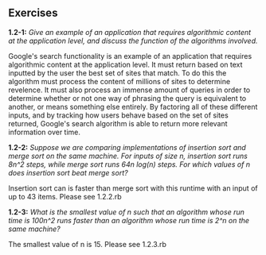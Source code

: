 ## Exercises

**1.2-1:** *Give an example of an application that requires algorithmic content at the application level, and discuss the function of the algorithms involved.*

Google's search functionality is an example of an application that requires algorithmic content at the application level. It must return based on text inputted by the user the best set of sites that match. To do this the algorithm must process the content of millions of sites to determine revelence. It must also process an immense amount of queries in order to determine whether or not one way of phrasing the query is equivalent to another, or means something else entirely. By factoring all of these different inputs, and by tracking how users behave based on the set of sites returned, Google's search algorithm is able to return more relevant information over time.

**1.2-2:** *Suppose we are comparing implementations of insertion sort and merge sort on the same machine. For inputs of size n, insertion sort runs 8n^2 steps, while merge sort runs 64n log(n) steps. For which values of n does insertion sort beat merge sort?*

Insertion sort can is faster than merge sort with this runtime with an input of up to 43 items. Please see 1.2.2.rb

**1.2-3:** *What is the smallest value of n such that an algorithm whose run time is 100n^2 runs faster than an algorithm whose run time is 2^n on the same machine?*

The smallest value of n is 15. Please see 1.2.3.rb
